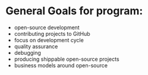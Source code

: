 # General Goals for program:
- open-source development
- contributing projects to GitHub
- focus on development cycle
- quality assurance
- debugging
- producing shippable open-source projects
- business models around open-source

